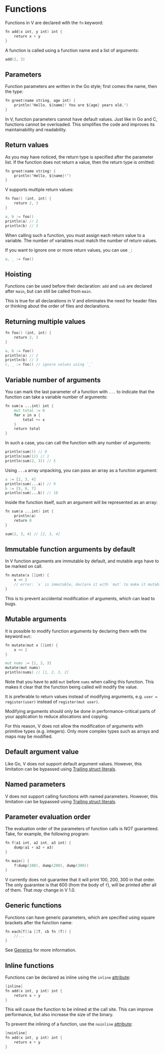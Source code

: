 # Functions

Functions in V are declared with the `fn` keyword:

```v
fn add(x int, y int) int {
	return x + y
}
```

A function is called using a function name and a list of arguments:

```v failcompile
add(2, 3)
```

## Parameters

Function parameters are written in the Go style; first comes the name, then the type:

```v
fn greet(name string, age int) {
	println('Hello, ${name}! You are ${age} years old.')
}
```

In V, function parameters cannot have default values.
Just like in Go and C, functions cannot be overloaded.
This simplifies the code and improves its maintainability and readability.

## Return values

As you may have noticed, the return type is specified after the parameter list.
If the function does not return a value, then the return type is omitted:

```v
fn greet(name string) {
	println('Hello, ${name}!')
}
```

V supports multiple return values:

```v play
fn foo() (int, int) {
	return 2, 3
}

a, b := foo()
println(a) // 2
println(b) // 3
```

When calling such a function, you must assign each return value to a variable.
The number of variables must match the number of return values.

If you want to ignore one or more return values, you can use `_`:

```v failcompile
a, _ := foo()
```

## Hoisting

Functions can be used before their declaration:
`add` and `sub` are declared after `main`, but can still be called from `main`.

This is true for all declarations in V and eliminates the need for header files
or thinking about the order of files and declarations.

## Returning multiple values

```v play
fn foo() (int, int) {
	return 2, 3
}

a, b := foo()
println(a) // 2
println(b) // 3
c, _ := foo() // ignore values using `_`
```

## Variable number of arguments

You can mark the last parameter of a function with `...`
to indicate that the function can take a variable number of arguments:

```v
fn sum(a ...int) int {
	mut total := 0
	for x in a {
		total += x
	}
	return total
}
```

In such a case, you can call the function with any number of arguments:

```v failcompile
println(sum()) // 0
println(sum(1)) // 1
println(sum(2, 3)) // 5
```

Using `...a` array unpacking, you can pass an array as a function argument:

```v failcompile
a := [2, 3, 4]
println(sum(...a)) // 9
b := [5, 6, 7]
println(sum(...b)) // 18
```

Inside the function itself, such an argument will be represented as an array:

```v play
fn sum(a ...int) int {
	println(a)
	return 0
}

sum(2, 3, 4) // [2, 3, 4]
```

## Immutable function arguments by default

In V function arguments are immutable by default, and mutable args have to be
marked on call.

```v failcompile
fn mutate(x []int) {
	x << 2
	// error: `x` is immutable, declare it with `mut` to make it mutable
}
```

This is to prevent accidental modification of arguments, which can lead to bugs.

## Mutable arguments

It is possible to modify function arguments by declaring them with the keyword `mut`:

```v
fn mutate(mut x []int) {
	x << 2
}

mut nums := [1, 2, 3]
mutate(mut nums)
println(nums) // [1, 2, 3, 2]
```

Note that you have to add `mut` before `nums` when calling this function.
This makes it clear that the function being called will modify the value.

It is preferable to return values instead of modifying arguments,
e.g. `user = register(user)` instead of `register(mut user)`.

Modifying arguments should only be done in performance-critical parts of your application
to reduce allocations and copying.

For this reason, V does not allow the modification of arguments with primitive types
(e.g. integers).
Only more complex types such as arrays and maps may be modified.

## Default argument value

Like Go, V does not support default argument values.
However, this limitation can be bypassed using
[Trailing struct literals](../structs/overview.md#trailing-struct-literal-arguments).

## Named parameters

V does not support calling functions with named parameters.
However, this limitation can be bypassed using
[Trailing struct literals](../structs/overview.md#trailing-struct-literal-arguments).

## Parameter evaluation order

The evaluation order of the parameters of function calls is *NOT* guaranteed.
Take, for example, the following program:

```v
fn f(a1 int, a2 int, a3 int) {
	dump(a1 + a2 + a3)
}

fn main() {
	f(dump(100), dump(200), dump(300))
}
```

V currently does not guarantee that it will print 100, 200, 300 in that order.
The only guarantee is that 600 (from the body of `f`), will be printed after all of them.
That *may* change in V 1.0.

## Generic functions

Functions can have generic parameters, which are specified using square brackets after the function
name:

```v
fn each[T](a []T, cb fn (T)) {
	//...
}
```

See [Generics](../generics.md) for more information.

## Inline functions

Functions can be declared as inline using the `inline` [attribute](../attributes/overview.md):

```v
[inline]
fn add(x int, y int) int {
	return x + y
}
```

This will cause the function to be inlined at the call site.
This can improve performance, but also increase the size of the binary.

To prevent the inlining of a function, use the `noinline` [attribute](../attributes/overview.md):

```v
[noinline]
fn add(x int, y int) int {
	return x + y
}
```
